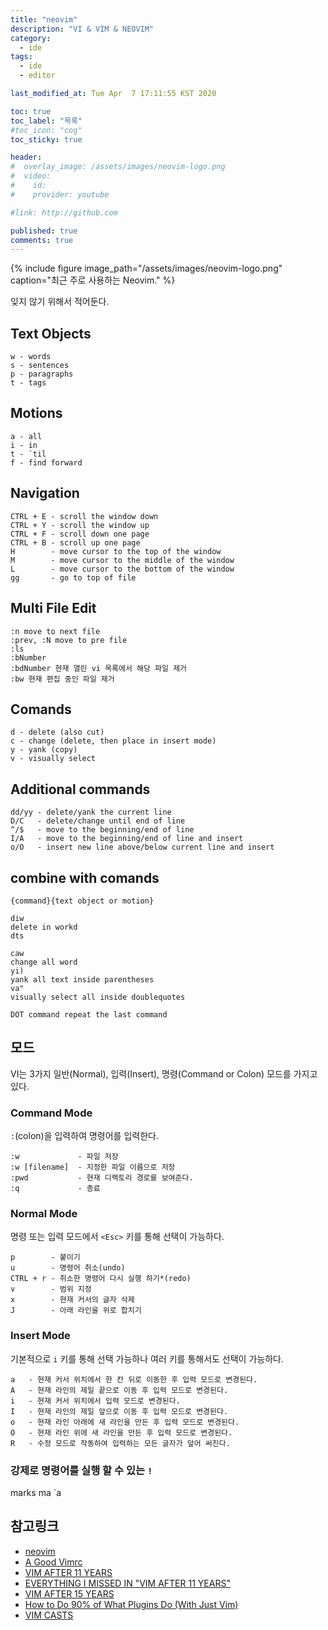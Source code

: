 ```yaml
---
title: "neovim"
description: "VI & VIM & NEOVIM"
category:
  - ide
tags:
  - ide
  - editor

last_modified_at: Tue Apr  7 17:11:55 KST 2020

toc: true
toc_label: "목록"
#toc_icon: "cog"
toc_sticky: true

header:
#  overlay_image: /assets/images/neovim-logo.png
#  video:
#    id:
#    provider: youtube

#link: http://github.com

published: true
comments: true
---
```


{% include figure image_path="/assets/images/neovim-logo.png" caption="최근 주로 사용하는 Neovim." %}

잊지 않기 위해서 적어둔다.

## Text Objects

    w - words
    s - sentences
    p - paragraphs
    t - tags

## Motions
    a - all
    i - in
    t - `til
    f - find forward

## Navigation

    CTRL + E - scroll the window down
    CTRL + Y - scroll the window up
    CTRL + F - scroll down one page
    CTRL + B - scroll up one page
    H        - move cursor to the top of the window
    M        - move cursor to the middle of the window
    L        - move cursor to the bottom of the window
    gg       - go to top of file

## Multi File Edit

    :n move to next file
    :prev, :N move to pre file
    :ls
    :bNumber
    :bdNumber 현재 열린 vi 목록에서 해당 파일 제거
    :bw 현재 편집 중인 파일 제거

## Comands

    d - delete (also cut)
    c - change (delete, then place in insert mode)
    y - yank (copy)
    v - visually select

## Additional commands

    dd/yy - delete/yank the current line
    D/C   - delete/change until end of line
    ^/$   - move to the beginning/end of line
    I/A   - move to the beginning/end of line and insert
    o/O   - insert new line above/below current line and insert

## combine with comands

    {command}{text object or motion}

    diw
    delete in workd
    dts

    caw
    change all word
    yi)
    yank all text inside parentheses
    va"
    visually select all inside doublequotes

    DOT command repeat the last command


## 모드
VI는 3가지 일반(Normal), 입력(Insert), 명령(Command or Colon) 모드를 가지고 있다.

### Command Mode
`:`(colon)을 입력하여 명령어를 입력한다.

    :w             - 파일 저장
    :w [filename]  - 지정한 파일 이름으로 저장
	:pwd           - 현재 디렉토리 경로를 보여준다.
    :q             - 종료


### Normal Mode
명령 또는 입력 모드에서 `<Esc>` 키를 통해 선택이 가능하다.

    p        - 붙이기
    u        - 명령어 취소(undo)
    CTRL + r - 취소한 명령어 다시 실행 하기*(redo)
    v        - 범위 지정
    x        - 현재 커서의 글자 삭제
    J        - 아래 라인을 위로 합치기

### Insert Mode
기본적으로 `i` 키를 통해 선택 가능하나 여러 키를 통해서도 선택이 가능하다.

    a   - 현재 커서 위치에서 한 칸 뒤로 이동한 후 입력 모드로 변경된다.
    A   - 현재 라인의 제일 끝으로 이동 후 입력 모드로 변경된다.
    i   - 현재 커서 위치에서 입력 모드로 변경된다.
    I   - 현재 라인의 제일 앞으로 이동 후 입력 모드로 변경된다.
    o   - 현재 라인 아래에 새 라인을 만든 후 입력 모드로 변경된다.
    O   - 현재 라인 위에 새 라인을 만든 후 입력 모드로 변경된다.
    R   - 수정 모드로 작동하여 입력하는 모든 글자가 덮어 써진다.

### 강제로 명령어를 실행 할 수 있는 `!`

marks
ma
`a



## 참고링크

* [neovim][1]
* [A Good Vimrc][2]
* [VIM AFTER 11 YEARS][3]
* [EVERYTHING I MISSED IN "VIM AFTER 11 YEARS"][4]
* [VIM AFTER 15 YEARS][5]
* [How to Do 90% of What Plugins Do (With Just Vim)][6]
* [VIM CASTS][7]

[1]: https://neovim.io/ "neovim"
[2]: https://dougblack.io/words/a-good-vimrc.html "A Good Vimrc"
[3]: https://statico.github.io/vim.html "VIM AFTER 11 YEARS"
[4]: https://statico.github.io/vim2.html "EVERYTHING I MISSED IN 'VIM AFTER 11 YEARS'"
[5]: https://statico.github.io/vim3.html "VIM AFTER 15 YEARS"
[6]: https://www.youtube.com/watch?v=XA2WjJbmmoM&feature=youtu.be "How to Do 90% of What Plugins Do"
[7]: http://vimcasts.org/ "VIM CASTS"

